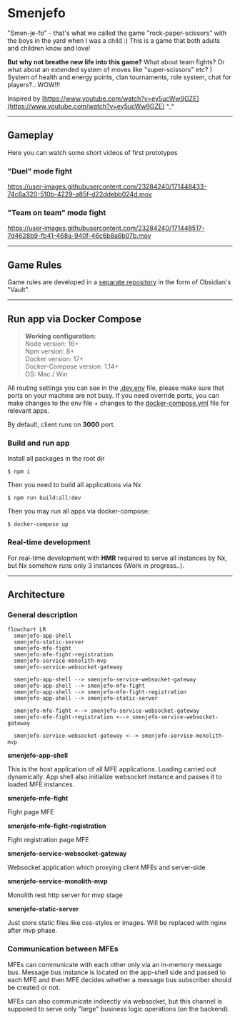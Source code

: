# Smenjefo

"Smen-je-fo" - that's what we called the game "rock-paper-scissors" with the boys in the yard when I was a child :) This is a game that both adults and children know and love!

**But why not breathe new life into this game?** What about team fights? Or what about an extended system of moves like "super-scissors" etc? ) System of health and energy points, clan tournaments, role system, chat for players?.. WOW!!!

Inspired by [https://www.youtube.com/watch?v=ey5ucWw9GZE](https://www.youtube.com/watch?v=ey5ucWw9GZE) ^_^

---

## Gameplay

Here you can watch some short videos of first prototypes

### "Duel" mode fight


https://user-images.githubusercontent.com/23284240/171448433-74c6a320-510b-4229-a85f-d22ddebb024d.mov


### "Team on team" mode fight

https://user-images.githubusercontent.com/23284240/171448517-7d4628b9-fb41-468a-940f-46c6b8a6b07b.mov


---

## Game Rules

Game rules are developed in a [separate repository](https://www.github.com/smenjefo/game-rules-obsidian) in the form of Obsidian's "Vault".

---

## Run app via Docker Compose

> **Working configuration:**  
> Node version: 16+  
> Npm version: 8+  
> Docker version: 17+  
> Docker-Compose version: 1.14+  
> OS: Mac / Win  


All routing settings you can see in the [.dev.env](./.dev.env) file, please make sure that ports on your machine are not busy. If you need override ports, you can make changes to the env file + changes to the [docker-compose.yml](./docker-compose.yml) file for relevant apps.

By default, client runs on **3000** port.

### Build and run app


Install all packages in the root dir

```shell
$ npm i
```

Then you need to build all applications via Nx 

```shell
$ npm run build:all:dev
```

Then you may run all apps via docker-compose:

```shell
$ docker-compose up
```

### Real-time development

For real-time development with **HMR** required to serve all instances by Nx, but Nx somehow runs only 3 instances (Work in progress..).

---

## Architecture

### General description

```mermaid
flowchart LR
  smenjefo-app-shell
  smenjefo-static-server
  smenjefo-mfe-fight
  smenjefo-mfe-fight-registration
  smenjefo-service-monolith-mvp
  smenjefo-service-websocket-gateway

  smenjefo-app-shell --> smenjefo-service-websocket-gateway
  smenjefo-app-shell --> smenjefo-mfe-fight
  smenjefo-app-shell --> smenjefo-mfe-fight-registration
  smenjefo-app-shell --> smenjefo-static-server

  smenjefo-mfe-fight <--> smenjefo-service-websocket-gateway
  smenjefo-mfe-fight-registration <--> smenjefo-service-websocket-gateway

  smenjefo-service-websocket-gateway <--> smenjefo-service-monolith-mvp
```

**smenjefo-app-shell**

This is the host application of all MFE applications. Loading carried out dynamically. App shell also initialize websocket instance and passes it to loaded MFE instances.

**smenjefo-mfe-fight**

Fight page MFE

**smenjefo-mfe-fight-registration**

Fight registration page MFE

**smenjefo-service-websocket-gateway**

Websocket application which proxying client MFEs and server-side

**smenjefo-service-monolith-mvp**

Monolith rest http server for mvp stage

**smenjefo-static-server**

Just store static files like css-styles or images. Will be replaced with nginx after mvp phase.

### Communication between MFEs

MFEs can communicate with each other only via an in-memory message bus. Message bus instance is located on the app-shell side and passed to each MFE and then MFE decides whether a message bus subscriber should be created or not.

MFEs can also communicate indirectly via websocket, but this channel is supposed to serve only "large" business logic operations (on the backend).
